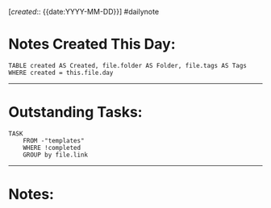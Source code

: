 [*created*:: {{date:YYYY-MM-DD}}] #dailynote
# Notes Created This Day:

```dataview
TABLE created AS Created, file.folder AS Folder, file.tags AS Tags
WHERE created = this.file.day
```
***
# Outstanding Tasks:

```dataview
TASK
	FROM -"templates"
	WHERE !completed
	GROUP by file.link
```
***
# Notes:

